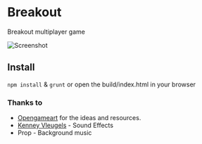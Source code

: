 # Breakout
Breakout multiplayer game

![Screenshot](https://couchfriends.com/src/images/games/breakout-browser-multiplayer.png)

## Install
`npm install` & `grunt` or open the build/index.html in your browser

### Thanks to
* [Opengameart](http://www.opengameart.org) for the ideas and resources.
* [Kenney Vleugels](http://www.kenney.nl) - Sound Effects
* Prop - Background music
